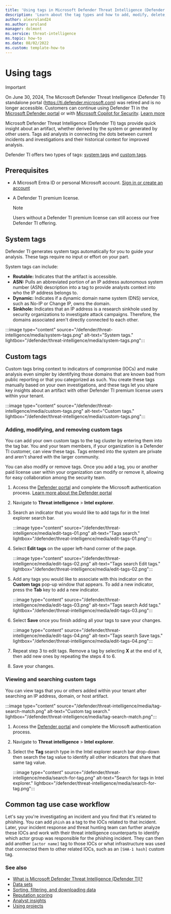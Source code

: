 ```yaml
--- 
title: 'Using tags in Microsoft Defender Threat Intelligence (Defender TI)'
description: 'Learn about the tag types and how to add, modify, delete, and search custom tags in Microsoft Defender Threat Intelligence (Defender TI).'
author: alexroland24
ms.author: aroland
manager: dolmont
ms.service: threat-intelligence
ms.topic: how-to
ms.date: 08/02/2022
ms.custom: template-how-to
---
```


# Using tags

>[!IMPORTANT] 
> On June 30, 2024, The Microsoft Defender Threat Intelligence (Defender TI) standalone portal (https://ti.defender.microsoft.com) was retired and is no longer accessible. Customers can continue using Defender TI in the [Microsoft Defender portal](https://aka.ms/mdti-intel-explorer) or with [Microsoft Copilot for Security](security-copilot-and-defender-threat-intelligence.md). [Learn more](https://aka.ms/mdti-standaloneportal)

Microsoft Defender Threat Intelligence (Defender TI) tags provide quick insight about an artifact, whether derived by the system or generated by other users. Tags aid analysts in connecting the dots between current incidents and investigations and their historical context for improved analysis.

Defender TI offers two types of tags: [system tags](#system-tags) and [custom tags](#custom-tags).

## Prerequisites

- A Microsoft Entra ID or personal Microsoft account. [Sign in or create an account](https://signup.microsoft.com/)
- A Defender TI premium license.

    > [!NOTE]
    > Users without a Defender TI premium license can still access our free Defender TI offering.


## System tags

Defender TI generates system tags automatically for you to guide your analysis. These tags require no input or effort on your part.

System tags can include:

- **Routable:** Indicates that the artifact is accessible.
- **ASN:** Pulls an abbreviated portion of an IP address autonomous system number (ASN) description into a tag to provide analysts context into who the IP address belongs to.
- **Dynamic:** Indicates if a dynamic domain name system (DNS) service, such as No-IP or Change IP, owns the domain.
- **Sinkhole:** Indicates that an IP address is a research sinkhole used by security organizations to investigate attack campaigns. Therefore, the domains associated aren't directly connected to each other.

:::image type="content" source="/defender/threat-intelligence/media/system-tags.png" alt-text="System tags." lightbox="/defender/threat-intelligence/media/system-tags.png":::


## Custom tags

Custom tags bring context to indicators of compromise (IOCs) and make analysis even simpler by identifying those domains that are known bad from public reporting or that you categorized as such. You create these tags manually based on your own investigations, and these tags let you share key insights about an artifact with other Defender TI premium license users within your tenant.

:::image type="content" source="/defender/threat-intelligence/media/custom-tags.png" alt-text="Custom tags." lightbox="/defender/threat-intelligence/media/custom-tags.png":::

### Adding, modifying, and removing custom tags

You can add your own custom tags to the tag cluster by entering them into the tag bar. You and your team members, if your organization is a Defender TI customer, can view these tags. Tags entered into the system are private and aren't shared with the larger community.

You can also modify or remove tags. Once you add a tag, you or another paid license user within your organization can modify or remove it, allowing for easy collaboration among the security team.

1. Access the [Defender portal](https://security.microsoft.com/) and complete the Microsoft authentication process. [Learn more about the Defender portal](/defender-xdr/microsoft-365-defender-portal)
2. Navigate to **Threat intelligence** > **Intel explorer**.
3. Search an indicator that you would like to add tags for in the Intel explorer search bar.
   
   :::image type="content" source="/defender/threat-intelligence/media/edit-tags-01.png" alt-text="Tags search." lightbox="/defender/threat-intelligence/media/edit-tags-01.png":::

4. Select **Edit tags** on the upper left-hand corner of the page.
   
   :::image type="content" source="/defender/threat-intelligence/media/edit-tags-02.png" alt-text="Tags search Edit tags." lightbox="/defender/threat-intelligence/media/edit-tags-02.png":::

5. Add any tags you would like to associate with this indicator on the **Custom tags** pop-up window that appears. To add a new indicator, press the **Tab** key to add a new indicator.

   :::image type="content" source="/defender/threat-intelligence/media/edit-tags-03.png" alt-text="Tags search Add tags." lightbox="/defender/threat-intelligence/media/edit-tags-03.png":::

6. Select **Save** once you finish adding all your tags to save your changes.

   :::image type="content" source="/defender/threat-intelligence/media/edit-tags-04.png" alt-text="Tags search Save tags." lightbox="/defender/threat-intelligence/media/edit-tags-04.png":::

7. Repeat step 3 to edit tags. Remove a tag by selecting **X** at the end of it, then add new ones by repeating the steps 4 to 6.

8. Save your changes.

### Viewing and searching custom tags

You can view tags that you or others added within your tenant after searching an IP address, domain, or host artifact.

:::image type="content" source="/defender/threat-intelligence/media/tag-search-match.png" alt-text="Custom tag search." lightbox="/defender/threat-intelligence/media/tag-search-match.png":::


1. Access the [Defender portal](https://security.microsoft.com/) and complete the Microsoft authentication process.
2. Navigate to **Threat intelligence** > **Intel explorer**.
3. Select the **Tag** search type in the Intel explorer search bar drop-down then search the tag value to identify all other indicators that share that same tag value.

   :::image type="content" source="/defender/threat-intelligence/media/search-for-tag.png" alt-text="Search for tags in Intel explorer." lightbox="/defender/threat-intelligence/media/search-for-tag.png":::


## Common tag use case workflow

Let's say you're investigating an incident and you find that it's related to phishing. You can add `phish` as a tag to the IOCs related to that incident. Later, your incident response and threat hunting team can further analyze these IOCs and work with their threat intelligence counterparts to identify which actor group was responsible for the phishing incident. They can then add another `[actor name]` tag to those IOCs or what infrastructure was used that connected them to other related IOCs, such as an `[SHA-1 hash]` custom tag.

### See also

- [What is Microsoft Defender Threat Intelligence (Defender TI)?](what-is-microsoft-defender-threat-intelligence-defender-ti.md)
- [Data sets](data-sets.md)
- [Sorting, filtering, and downloading data](sorting-filtering-and-downloading-data.md)
- [Reputation scoring](reputation-scoring.md)
- [Analyst insights](analyst-insights.md)
- [Using projects](using-projects.md)